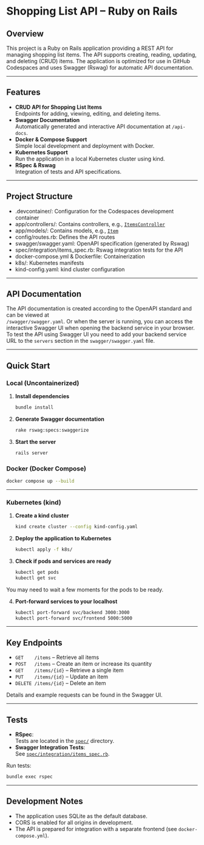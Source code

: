 # Shopping List API – Ruby on Rails

## Overview

This project is a Ruby on Rails application providing a REST API for managing shopping list items. The API supports creating, reading, updating, and deleting (CRUD) items. The application is optimized for use in GitHub Codespaces and uses Swagger (Rswag) for automatic API documentation.

---

## Features

- **CRUD API for Shopping List Items**  
  Endpoints for adding, viewing, editing, and deleting items.
- **Swagger Documentation**  
  Automatically generated and interactive API documentation at `/api-docs`.
- **Docker & Compose Support**  
  Simple local development and deployment with Docker.
- **Kubernetes Support**  
  Run the application in a local Kubernetes cluster using kind.
- **RSpec & Rswag**  
  Integration of tests and API specifications.

---

## Project Structure

- .devcontainer/: Configuration for the Codespaces development container
- app/controllers/: Contains controllers, e.g., [`ItemsController`](app/controllers/items_controller.rb)
- app/models/: Contains models, e.g., [`Item`](app/models/item.rb)
- config/routes.rb: Defines the API routes
- swagger/swagger.yaml: OpenAPI specification (generated by Rswag)
- spec/integration/items_spec.rb: Rswag integration tests for the API
- docker-compose.yml & Dockerfile: Containerization
- k8s/: Kubernetes manifests
- kind-config.yaml: kind cluster configuration

---

## API Documentation

The API documentation is created according to the OpenAPI standard and can be viewed at  
`/swagger/swagger.yaml`.
Or when the server is running, you can access the interactive Swagger UI when opening the backend service in your browser.
To test the API using Swagger UI you need to add your backend service URL to the `servers` section in the `swagger/swagger.yaml` file.

---

## Quick Start

### Local (Uncontainerized)

1. **Install dependencies**
   ```bash
   bundle install
   ```

2. **Generate Swagger documentation**
   ```bash
   rake rswag:specs:swaggerize
   ```

3. **Start the server**
   ```bash
   rails server
   ```

### Docker (Docker Compose)

```bash
docker compose up --build
```

---

### Kubernetes (kind)

1. **Create a kind cluster**
   ```bash
   kind create cluster --config kind-config.yaml
   ```

2. **Deploy the application to Kubernetes**
   ```bash
   kubectl apply -f k8s/
   ```

3. **Check if pods and services are ready**
   ```bash
   kubectl get pods
   kubectl get svc
   ```

You may need to wait a few moments for the pods to be ready.

4. **Port-forward services to your localhost**
   ```bash
   kubectl port-forward svc/backend 3000:3000
   kubectl port-forward svc/frontend 5000:5000
   ```

---

## Key Endpoints

- `GET    /items` – Retrieve all items
- `POST   /items` – Create an item or increase its quantity
- `GET    /items/{id}` – Retrieve a single item
- `PUT    /items/{id}` – Update an item
- `DELETE /items/{id}` – Delete an item

Details and example requests can be found in the Swagger UI.

---

## Tests

- **RSpec**:  
  Tests are located in the [`spec/`](spec/) directory.
- **Swagger Integration Tests**:  
  See [`spec/integration/items_spec.rb`](spec/integration/items_spec.rb).

Run tests:
```bash
bundle exec rspec
```

---

## Development Notes

- The application uses SQLite as the default database.
- CORS is enabled for all origins in development.
- The API is prepared for integration with a separate frontend (see `docker-compose.yml`).